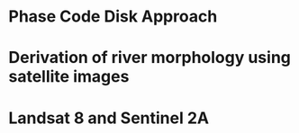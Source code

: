 # Phase Code Disk Approach

# Derivation of river morphology using satellite images
# Landsat 8 and Sentinel 2A